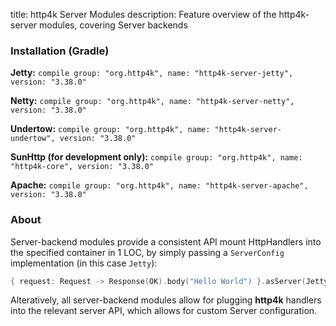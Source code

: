 title: http4k Server Modules
description: Feature overview of the http4k-server modules, covering Server backends

### Installation (Gradle)
**Jetty:** ```compile group: "org.http4k", name: "http4k-server-jetty", version: "3.38.0"```

**Netty:** ```compile group: "org.http4k", name: "http4k-server-netty", version: "3.38.0"```

**Undertow:** ```compile group: "org.http4k", name: "http4k-server-undertow", version: "3.38.0"```

**SunHttp (for development only):** ```compile group: "org.http4k", name: "http4k-core", version: "3.38.0"```

**Apache:** ```compile group: "org.http4k", name: "http4k-server-apache", version: "3.38.0"```

### About
Server-backend modules provide a consistent API mount HttpHandlers into the specified container in 1 LOC, by simply passing a `ServerConfig` implementation (in this case `Jetty`):

```kotlin
{ request: Request -> Response(OK).body("Hello World") }.asServer(Jetty(8000)).start().block()
```
Alteratively, all server-backend modules allow for plugging **http4k** handlers into the relevant server API, which allows for custom Server configuration.
